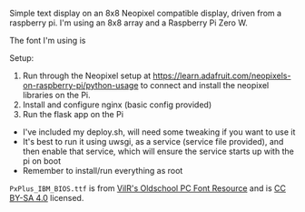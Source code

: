 Simple text display on an 8x8 Neopixel compatible display, driven from a raspberry pi. I'm using an 8x8 array and a Raspberry Pi Zero W.

The font I'm using is

Setup:

1. Run through the Neopixel setup at https://learn.adafruit.com/neopixels-on-raspberry-pi/python-usage to connect and install the neopixel libraries on the Pi.
1. Install and configure nginx (basic config provided)
1. Run the flask app on the Pi
  * I've included my deploy.sh, will need some tweaking if you want to use it
  * It's best to run it using uwsgi, as a service (service file provided), and then enable that service, which will ensure the service starts up with the pi on boot
  * Remember to install/run everything as root

`PxPlus_IBM_BIOS.ttf` is from [VilR's Oldschool PC Font Resource](https://int10h.org/oldschool-pc-fonts) and is [CC BY-SA 4.0](https://creativecommons.org/licenses/by-sa/4.0/deed.ast) licensed.
